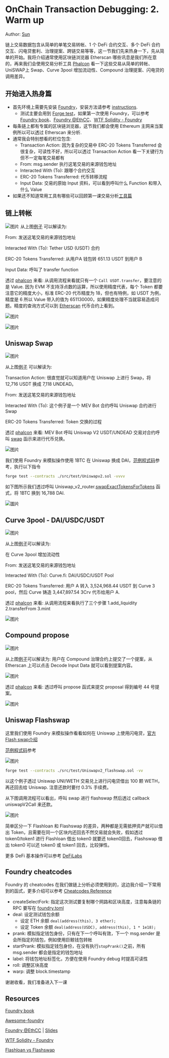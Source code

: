 # OnChain Transaction Debugging: 2. Warm up

Author: [Sun](https://twitter.com/1nf0s3cpt)

链上交易数据包含从简单的单笔交易转帐、1 个 DeFi 合约交互、多个 DeFi 合约交互、闪电贷套利、治理提案、跨链交易等等，这一节我们先来热身一下，先从简单的开始。我将介绍通常使用区块链浏览器 Etherscan 哪些讯息是我们所在意的，再来我们会使用交易分析工具 [Phalcon](https://phalcon.blocksec.com/) 看一下这些交易从简单的转帐、UniSWAP上 Swap、Curve 3pool 增加流动性、Compound 治理提案、闪电贷的调用差异。

## 开始进入热身篇
- 首先环境上需要先安装 [Foundry](https://github.com/foundry-rs/foundry)，安装方法请参考 [instructions](https://book.getfoundry.sh/getting-started/installation.html).
    - 测试主要会用到 [Forge test](https://book.getfoundry.sh/reference/forge/forge-test)，如果第一次使用 Foundry，可以参考 [Foundry book](https://book.getfoundry.sh/)、[Foundry @EthCC](https://www.youtube.com/watch?v=wJnywGB33O4)、[WTF Solidity - Foundry](https://github.com/AmazingAng/WTF-Solidity/blob/main/Topics/Tools/TOOL07_Foundry/readme.md)
- 每条链上都有专属的区块链浏览器，这节我们都会使用 Ethereum 主网来当案例所以可以透过 Etherscan 来分析.
- 通常我会特别想看的栏位包含:
    -  Transaction Action: 因为复杂的交易中 ERC-20 Tokens Transferred 会很复杂，可读性不好，所以可以透过 Transaction Action 看一下关键行为但不一定每笔交易都有
    -  From: msg.sender 执行这笔交易的来源钱包地址
    -  Interacted With (To): 跟哪个合约交互
    -  ERC-20 Tokens Transferred: 代币转移流程
    -  Input Data: 交易的原始 Input 资料，可以看到呼叫什么 Function 和带入什么 Value
- 如果还不知道常用工具有哪些可以回顾第一课交易分析[工具篇](https://github.com/SunWeb3Sec/DeFiHackLabs/tree/main/academy/onchain_debug/01_tools)

## 链上转帐
![图片](https://user-images.githubusercontent.com/52526645/211021954-6c5828be-7293-452b-8ef6-a268db54b932.png)
从上图[例子](https://etherscan.io/tx/0x836ef3d01a52c4b9304c3d683f6ff2b296c7331b6fee86e3b116732ce1d5d124) 可以解读为:

From: 发送这笔交易的来源钱包地址

Interacted With (To): Tether USD (USDT) 合约

ERC-20 Tokens Transferred: 从用户A 钱包转 651.13 USDT 到用户 B

Input Data: 呼叫了 transfer function

透过 [phalcon](https://phalcon.blocksec.com/tx/eth/0x836ef3d01a52c4b9304c3d683f6ff2b296c7331b6fee86e3b116732ce1d5d124) 来看: 从调用流程来看就只有一个 `Call USDT.transfer`，要注意的是 Value. 因为 EVM 不支持浮点数的运算，所以使用精度代表，每个 Token 都要注意它的精度大小，标准 ERC-20 代币精度为 18，但也有特例，如 USDT 为例，精度是 6 所以 Value 带入的值为 651130000，如果精度处理不当就容易造成问题。精度的查询方式可以到 [Etherscan](https://etherscan.io/token/0xdac17f958d2ee523a2206206994597c13d831ec7) 代币合约上看到。

![图片](https://user-images.githubusercontent.com/52526645/211123692-d7224ced-bc0b-47a1-a876-2af086e2fce9.png)

![图片](https://user-images.githubusercontent.com/52526645/211022964-f819b35c-d442-488c-9645-7733af219d1c.png)

## Uniswap Swap

![图片](https://user-images.githubusercontent.com/52526645/211029091-c24963c7-d2f8-44f4-ad6a-a9185f98ec85.png)

从上图[例子](https://etherscan.io/tx/0x1cd5ceda7e2b2d8c66f8c5657f27ef6f35f9e557c8d1532aa88665a37130da84) 可以解读为:

Transaction Action: 很直觉就可以知道用户在 Uniswap 上进行 Swap，将 12,716 USDT 换成 7,118 UNDEAD。

From: 发送这笔交易的来源钱包地址

Interacted With (To): 这个例子是一个 MEV Bot 合约呼叫 Uniswap 合约进行 Swap

ERC-20 Tokens Transferred: Token 交换的过程

透过 [phalcon](https://phalcon.blocksec.com/tx/eth/0x1cd5ceda7e2b2d8c66f8c5657f27ef6f35f9e557c8d1532aa88665a37130da84) 来看: MEV Bot 呼叫 Uniswap V2 USDT/UNDEAD 交易对合约呼叫 [swap](https://docs.uniswap.org/contracts/v2/reference/smart-contracts/pair#swap-1) 函示来进行代币兑换。

![图片](https://user-images.githubusercontent.com/52526645/211029737-4a606d32-2c96-41e9-aef7-82fe1fb4b21d.png)

我们使用 Foundry 来模拟操作使用 1BTC 在 Uniswap 换成 DAI，[范例程式码](https://github.com/SunWeb3Sec/DeFiLabs/blob/main/src/test/Uniswapv2.sol)参考，执行以下指令
```sh
forge test --contracts ./src/test/Uniswapv2.sol -vvvv
```

如下图所示我们透过呼叫 Uniswap_v2_router.[swapExactTokensForTokens](https://docs.uniswap.org/contracts/v2/reference/smart-contracts/router-02#swapexacttokensfortokens) 函式，将 1BTC 换到 16,788 DAI.

![圖片](https://user-images.githubusercontent.com/52526645/211143644-6ed295f0-e0d8-458b-a6a7-71b2da8a5baa.png)

## Curve 3pool - DAI/USDC/USDT

![图片](https://user-images.githubusercontent.com/52526645/211030934-14fccba9-5239-480c-b431-21de393a6308.png)

从上图[例子](https://etherscan.io/tx/0x667cb82d993657f2779507a0262c9ed9098f5a387e8ec754b99f6e1d61d92d0b)可以解读为:

在 Curve 3pool 增加流动性

From: 发送这笔交易的来源钱包地址

Interacted With (To): Curve.fi: DAI/USDC/USDT Pool

ERC-20 Tokens Transferred: 用户 A 转入 3,524,968.44 USDT 到 Curve 3 pool，然后 Curve 铸造 3,447,897.54 3Crv 代币给用户 A.

透过 [phalcon](https://phalcon.blocksec.com/tx/eth/0x667cb82d993657f2779507a0262c9ed9098f5a387e8ec754b99f6e1d61d92d0b) 来看: 从调用流程来看执行了三个步骤 1.add_liquidity 2.transferFrom 3.mint

![图片](https://user-images.githubusercontent.com/52526645/211032540-b8ad83af-44cf-48ea-b22c-6c79d4dac1af.png)

## Compound propose

![图片](https://user-images.githubusercontent.com/52526645/211033609-60713c9d-1760-45d4-957f-a74e08abf9a5.png)

从上图[例子](https://etherscan.io/tx/0xba69b455c511c500e0be9453cf70319bc61e29eb4235a6e5ca5fe6ddf1934159)可以解读为: 用户在 Compound 治理合约上提交了一个提案，从 Etherscan 上可以点击 Decode Input Data 就可以看到提案内容。

![图片](https://user-images.githubusercontent.com/52526645/211033906-e3446f69-404e-4347-a0c6-e1b622039c5a.png)

透过 [phalcon](https://phalcon.blocksec.com/tx/eth/0xba69b455c511c500e0be9453cf70319bc61e29eb4235a6e5ca5fe6ddf1934159) 来看: 透过呼叫 propose 函式来提交 proposal 得到编号 44 号提案。

![图片](https://user-images.githubusercontent.com/52526645/211034346-a600cbf4-eed9-47ca-8b5a-88232808f3a3.png)

## Uniswap Flashswap

这里我们使用 Foundry 来模拟操作看看如何在 Uniswap 上使用闪电贷，[官方Flash swap介绍](https://docs.uniswap.org/contracts/v2/guides/smart-contract-integration/using-flash-swaps)

[范例程式码](https://github.com/SunWeb3Sec/DeFiLabs/blob/main/src/test/Uniswapv2_flashswap.sol)参考

![图片](https://user-images.githubusercontent.com/52526645/211125357-695c3fd0-4a56-4a70-9c98-80bac65586b8.png)

```sh
forge test --contracts ./src/test/Uniswapv2_flashswap.sol -vv
```
以这个例子透过 Uniswap UNI/WETH 交易兑上进行闪电贷借出 100 颗 WETH，再还回去给 Uniswap. 注意还款时要付 0.3% 手续费。

从下图调用流程可以看出，呼叫 swap 进行 flashswap 然后透过 callback uniswapV2Call 来还款。

![图片](https://user-images.githubusercontent.com/52526645/211038895-a1bc681a-41cd-4900-a745-3d3ddd0237d4.png)

简单区分一下 Flashloan 和 Flashswap 的差异，两种都是无需抵押资产就可以借出 Token，且需要在同一个区块内还回去不然交易就会失败，假如透过 token0/token1 进行 Flashloan 借出 token0 就要还 token0回去，Flashswap 借出 token0 可以还 token0 或 token1 回去，比较弹性。

更多 DeFi 基本操作可以参考 [DeFiLabs](https://github.com/SunWeb3Sec/DeFiLabs)


## Foundry cheatcodes

Foundry 的 cheatcodes 在我们做链上分析必须使用到的，这边我介绍一下常用到的函式，更多介绍可以参考 [Cheatcodes Reference](https://book.getfoundry.sh/cheatcodes/)

- createSelectFork: 指定这次测试要复制哪个网路和区块高度，注意每条链的 RPC 要写在 [foundry.toml](https://github.com/SunWeb3Sec/DeFiHackLabs/blob/main/foundry.toml)
- deal: 设定测试钱包余额 
    -  设定 ETH 余额 `deal(address(this), 3 ether);`
    -  设定 Token 余额 `deal(address(USDC), address(this), 1 * 1e18);`
- prank: 模拟指定钱包身份，只有在下一个呼叫有效，下一个 msg.sender 是会所指定的钱包，例如使用巨鲸钱包转帐
- startPrank: 模拟指定钱包身份，在没有执行`stopPrank()`之前，所有 msg.sender 都会是指定的钱包地址
- label: 将钱包地址标签化，方便在使用 Foundry debug 时提高可读性
- roll: 调整区块高度
- warp: 调整 block.timestamp

谢谢收看，我们准备进入下一课

## Resources
[Foundry book](https://book.getfoundry.sh/)

[Awesome-foundry](https://github.com/crisgarner/awesome-foundry)

[Foundry @EthCC](https://www.youtube.com/watch?v=wJnywGB33O4) | [Slides](https://docs.google.com/presentation/d/1AuQojnFMkozOiR8kDu5LlWT7vv1EfPytmVEeq1XMtM0/edit#slide=id.g13d8bd167cb_0_0)

[WTF Solidity - Foundry](https://github.com/AmazingAng/WTF-Solidity/blob/main/Topics/Tools/TOOL07_Foundry/readme.md)

[Flashloan vs Flashswap](https://blog.infura.io/post/build-a-flash-loan-arbitrage-bot-on-infura-part-i)
